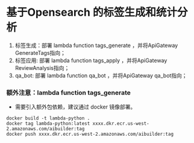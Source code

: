 # 基于Opensearch 的标签生成和统计分析
1. 标签生成：部署 lambda function tags_generate ，并将ApiGateway GenerateTags指向；
2. 标签应用: 部署 lambda function tags_apply ，并将ApiGateway ReviewAnalysis指向；
3. qa_bot: 部署 lambda function qa_bot ，并将ApiGateway qa_bot指向；

### 额外注意：lambda function tags_generate 
- 需要引入额外包依赖，建议通过 docker 镜像部署。
```
docker build -t lambda-python .
docker tag lambda-python:latest xxxx.dkr.ecr.us-west-2.amazonaws.com/aibuilder:tag
docker push xxxx.dkr.ecr.us-west-2.amazonaws.com/aibuilder:tag
```

